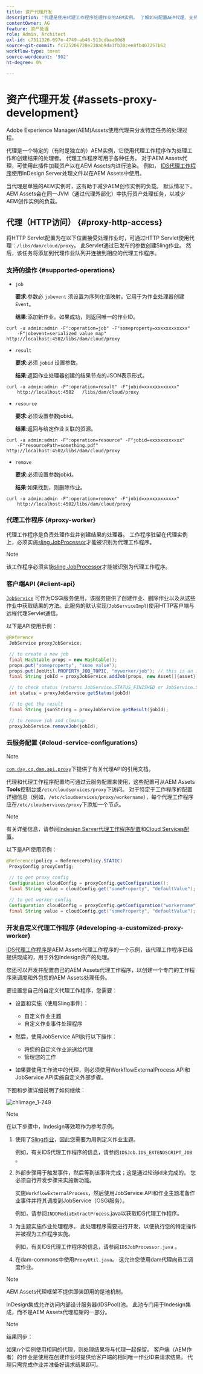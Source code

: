 ```yaml
---
title: 资产代理开发
description: '代理是使用代理工作程序处理作业的AEM实例。 了解如何配置AEM代理、支持的操作、代理组件，以及如何开发自定义代理工作程序。 '
contentOwner: AG
feature: 资产处理
role: Admin, Architect
exl-id: c7511326-697e-4749-ab46-513cdbaa00d8
source-git-commit: fc725206728e238ab9da1fb30cee8fb407257b62
workflow-type: tm+mt
source-wordcount: '902'
ht-degree: 0%

---
```


# 资产代理开发 {#assets-proxy-development}

Adobe Experience Manager(AEM)Assets使用代理来分发特定任务的处理过程。

代理是一个特定的（有时是独立的）AEM实例，它使用代理工作程序作为处理工作和创建结果的处理者。 代理工作程序可用于各种任务。 对于AEM Assets代理，可使用此插件加载资产以在AEM Assets内进行渲染。 例如， [IDS代理工作程序](indesign.md)使用InDesign Server处理文件以在AEM Assets中使用。

当代理是单独的AEM实例时，这有助于减少AEM创作实例的负载。 默认情况下，AEM Assets会在同一JVM（通过代理外部化）中执行资产处理任务，以减少AEM创作实例的负载。

## 代理（HTTP访问） {#proxy-http-access}

将HTTP Servlet配置为在以下位置接受处理作业时，可通过HTTP Servlet使用代理：`/libs/dam/cloud/proxy`。 此Servlet通过已发布的参数创建Sling作业。 然后，该任务将添加到代理作业队列并连接到相应的代理工作程序。

### 支持的操作 {#supported-operations}

* `job`

   **要求**:参数必 `jobevent` 须设置为序列化值映射。它用于为作业处理器创建`Event`。

   **结果**:添加新作业。如果成功，则返回唯一的作业ID。

```shell
curl -u admin:admin -F":operation=job" -F"someproperty=xxxxxxxxxxxx"
    -F"jobevent=serialized value map" http://localhost:4502/libs/dam/cloud/proxy
```

* `result`

   **要求**:必须 `jobid` 设置参数。

   **结果**:返回作业处理器创建的结果节点的JSON表示形式。

```shell
curl -u admin:admin -F":operation=result" -F"jobid=xxxxxxxxxxxx"
    http://localhost:4502   /libs/dam/cloud/proxy
```

* `resource`

   **要求**:必须设置参数jobid。

   **结果**:返回与给定作业关联的资源。

```shell
curl -u admin:admin -F":operation=resource" -F"jobid=xxxxxxxxxxxx"
    -F"resourcePath=something.pdf" http://localhost:4502/libs/dam/cloud/proxy
```

* `remove`

   **要求**:必须设置参数jobid。

   **结果**:如果找到，则删除作业。

```shell
curl -u admin:admin -F":operation=remove" -F"jobid=xxxxxxxxxxxx"
    http://localhost:4502/libs/dam/cloud/proxy
```

### 代理工作程序 {#proxy-worker}

代理工作程序是负责处理作业并创建结果的处理器。 工作程序驻留在代理实例上，必须实施[sling JobProcessor](https://sling.apache.org/site/eventing-and-jobs.html)才能被识别为代理工作程序。

>[!NOTE]
>
>该工作程序必须实施[sling JobProcessor](https://sling.apache.org/site/eventing-and-jobs.html)才能被识别为代理工作程序。

### 客户端API {#client-api}

[`JobService`](https://helpx.adobe.com/experience-manager/6-4/sites/developing/using/reference-materials/javadoc/index.html) 可作为OSGi服务使用，该服务提供了创建作业、删除作业以及从这些作业中获取结果的方法。此服务的默认实现(`JobServiceImpl`)使用HTTP客户端与远程代理Servlet通信。

以下是API使用示例：

```java
@Reference
 JobService proxyJobService;

 // to create a new job
 final Hashtable props = new Hashtable();
 props.put("someproperty", "some value");
 props.put(JobUtil.PROPERTY_JOB_TOPIC, "myworker/job"); // this is an identifier of the worker
 final String jobId = proxyJobService.addJob(props, new Asset[]{asset});

 // to check status (returns JobService.STATUS_FINISHED or JobService.STATUS_INPROGRESS)
 int status = proxyJobService.getStatus(jobId)

 // to get the result
 final String jsonString = proxyJobService.getResult(jobId);

 // to remove job and cleanup
 proxyJobService.removeJob(jobId);
```

### 云服务配置 {#cloud-service-configurations}

>[!NOTE]
>
>[`com.day.cq.dam.api.proxy`](https://helpx.adobe.com/experience-manager/6-4/sites/developing/using/reference-materials/javadoc/com/day/cq/dam/commons/proxy/package-summary.html)下提供了有关代理API的引用文档。

代理和代理工作程序配置均可通过云服务配置来使用，这些配置可从AEM Assets **Tools**&#x200B;控制台或`/etc/cloudservices/proxy`下访问。 对于特定于工作程序的配置详细信息（例如，`/etc/cloudservices/proxy/workername`），每个代理工作程序应在`/etc/cloudservices/proxy`下添加一个节点。

>[!NOTE]
>
>有关详细信息，请参阅[Indesign Server代理工作程序配置](indesign.md#configuring-the-proxy-worker-for-indesign-server)和[Cloud Services配置](../sites-developing/extending-cloud-config.md)。

以下是API使用示例：

```java
@Reference(policy = ReferencePolicy.STATIC)
 ProxyConfig proxyConfig;
 
 // to get proxy config
 Configuration cloudConfig = proxyConfig.getConfiguration();
 final String value = cloudConfig.get("someProperty", "defaultValue");

 // to get worker config
 Configuration cloudConfig = proxyConfig.getConfiguration("workername");
 final String value = cloudConfig.get("someProperty", "defaultValue");
```

### 开发自定义代理工作程序 {#developing-a-customized-proxy-worker}

[IDS代理工作程序](indesign.md)是AEM Assets代理工作程序的一个示例，该代理工作程序已经提供现成的，用于外包Indesign资产的处理。

您还可以开发并配置自己的AEM Assets代理工作程序，以创建一个专门的工作程序来调度和外包您的AEM Assets处理任务。

要设置您自己的自定义代理工作程序，您需要：

* 设置和实施（使用Sling事件）：

   * 自定义作业主题
   * 自定义作业事件处理程序

* 然后，使用JobService API执行以下操作：

   * 将您的自定义作业派送给代理
   * 管理您的工作

* 如果要使用工作流中的代理，则必须使用WorkflowExternalProcess API和JobService API实施自定义外部步骤。

下图和步骤详细说明了如何继续：

![chlimage_1-249](assets/chlimage_1-249.png)

>[!NOTE]
>
>在以下步骤中，Indesign等效项作为参考示例。

1. 使用了[Sling作业](https://sling.apache.org/site/eventing-and-jobs.html)，因此您需要为用例定义作业主题。

   例如，有关IDS代理工作程序的信息，请参阅`IDSJob.IDS_EXTENDSCRIPT_JOB` 。

1. 外部步骤用于触发事件，然后等到该事件完成；这是通过轮询id来完成的。 您必须自行开发步骤来实施新功能。

   实施`WorkflowExternalProcess`，然后使用JobService API和作业主题准备作业事件并将其调度到JobService（OSGi服务）。

   例如，请参阅`INDDMediaExtractProcess`.java以获取IDS代理工作程序。

1. 为主题实施作业处理程序。 此处理程序需要进行开发，以便执行您的特定操作并被视为工作程序实施。

   例如，有关IDS代理工作程序的信息，请参阅`IDSJobProcessor.java` 。

1. 在dam-commons中使用`ProxyUtil.java`。 这允许您使用dam代理向员工调度作业。

>[!NOTE]
>
>AEM Assets代理框架不提供即装即用的是池机制。
>
>InDesign集成允许访问内部设计服务器(IDSPool)池。 此池专门用于Indesign集成，而不是AEM Assets代理框架的一部分。

>[!NOTE]
>
>结果同步：
>
>如果n个实例使用相同的代理，则处理结果将与代理一起保留。 客户端（AEM作者）的作业是使用在创建作业时提供给客户端的相同唯一作业ID来请求结果。 代理只需完成作业并准备好请求结果即可。
